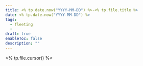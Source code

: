 ```yaml
---
title: <% tp.date.now("YYYY-MM-DD") %>-<% tp.file.title %>
date: <% tp.date.now("YYYY-MM-DD") %>
tags:
  - fleeting
  - 
draft: true
enableToc: false
description: ""
---
```


<% tp.file.cursor() %> 